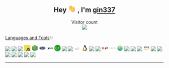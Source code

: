 


<h2 align="center">Hey <img src="hi.gif" width="25"> , I'm <a href="https://gin337.github.io/profile/">gin337</a></h2>
<p align="center"> 
  Visitor count<br>
  <img src="https://profile-counter.glitch.me/gin337/count.svg" />
  
  <p align="center"> 
    
  <a  href="gin1.xyz">Languages and Tools<a/>✨<br>
 
[<code><img height="20" src="https://upload.wikimedia.org/wikipedia/commons/6/61/HTML5_logo_and_wordmark.svg"></code>](https://de.wikipedia.org/wiki/HTML5)
[<code><img height="20" src="https://upload.wikimedia.org/wikipedia/commons/d/d5/CSS3_logo_and_wordmark.svg"></code>](https://de.wikipedia.org/wiki/Cascading_Style_Sheets)
[<code><img height="20" src="https://upload.wikimedia.org/wikipedia/commons/9/96/Sass_Logo_Color.svg"></code>](https://de.wikipedia.org/wiki/Sass_(Stylesheet-Sprache))
[<code><img height="20" src="https://raw.githubusercontent.com/github/explore/80688e429a7d4ef2fca1e82350fe8e3517d3494d/topics/javascript/javascript.png"></code>](https://www.javascript.com/)
[<code><img height="20" src="https://raw.githubusercontent.com/github/explore/80688e429a7d4ef2fca1e82350fe8e3517d3494d/topics/nodejs/nodejs.png"></code>](https://nodejs.org/)
[<code><img height="20" src="https://raw.githubusercontent.com/github/explore/80688e429a7d4ef2fca1e82350fe8e3517d3494d/topics/php/php.png"></code>](https://www.php.net/)
 [<code><img height="20" src="https://raw.githubusercontent.com/github/explore/80688e429a7d4ef2fca1e82350fe8e3517d3494d/topics/bash/bash.png"></code>](https://www.gnu.org/software/bash/)
[<code><img height="20" src="https://raw.githubusercontent.com/github/explore/80688e429a7d4ef2fca1e82350fe8e3517d3494d/topics/csharp/csharp.png"></code>](https://docs.microsoft.com/en-us/dotnet/csharp/)
[<code><img height="20" src="https://cdn.iconscout.com/icon/free/png-256/nginx-3521604-2945048.png"></code>](https://www.nginx.com/)
[<code><img height="20" src="https://upload.wikimedia.org/wikipedia/commons/thumb/1/10/Apache_HTTP_server_logo_%282019-present%29.svg/1200px-Apache_HTTP_server_logo_%282019-present%29.svg.png"></code>](https://httpd.apache.org/)
[<code><img height="20" src="https://raw.githubusercontent.com/github/explore/80688e429a7d4ef2fca1e82350fe8e3517d3494d/topics/mysql/mysql.png"></code>](https://www.mysql.com/)
[<code><img height="20" src="https://raw.githubusercontent.com/github/explore/80688e429a7d4ef2fca1e82350fe8e3517d3494d/topics/linux/linux.png"></code>](https://www.linux.org/)
[<code><img height="20" src="https://upload.wikimedia.org/wikipedia/commons/thumb/4/4a/Debian-OpenLogo.svg/800px-Debian-OpenLogo.svg.png"></code>](https://www.debian.org/)
[<code><img height="20" src="https://cdn-icons-png.flaticon.com/512/5969/5969039.png"></code>](https://www.centos.org/)
[<code><img height="20" src="https://raw.githubusercontent.com/github/explore/80688e429a7d4ef2fca1e82350fe8e3517d3494d/topics/git/git.png"></code>](https://github.com/)
[<code><img height="20" src="https://raw.githubusercontent.com/github/explore/80688e429a7d4ef2fca1e82350fe8e3517d3494d/topics/express/express.png"></code>](https://expressjs.com/)
[<code><img height="20" src="https://raw.githubusercontent.com/github/explore/80688e429a7d4ef2fca1e82350fe8e3517d3494d/topics/atom/atom.png"></code>](https://atom.io/)
[<code><img height="20" src="https://code.visualstudio.com/assets/favicon.ico"></code>](https://code.visualstudio.com/)
[<code><img height="22" src="https://img.icons8.com/fluency/344/visual-studio.png"></code>](https://visualstudio.microsoft.com/de/)
[<code><img height="20" src="https://img.icons8.com/color/344/webstorm.png"></code>](https://www.jetbrains.com/de-de/webstorm/)
[<code><img height="20" src="https://raw.githubusercontent.com/github/explore/80688e429a7d4ef2fca1e82350fe8e3517d3494d/topics/aws/aws.png"></code>](https://aws.amazon.com/)
[<code><img height="20" src="https://camo.githubusercontent.com/92ec9eb7eeab7db4f5919e3205918918c42e6772562afb4112a2909c1aaaa875/68747470733a2f2f6173736574732e76657263656c2e636f6d2f696d6167652f75706c6f61642f76313630373535343338352f7265706f7369746f726965732f6e6578742d6a732f6e6578742d6c6f676f2e706e67"></code>](https://nextjs.org/)
[<code><img height="20" src="https://upload.wikimedia.org/wikipedia/commons/a/a7/React-icon.svg"></code>](https://reactjs.org/)
[<code><img height="20" src="https://upload.wikimedia.org/wikipedia/commons/a/a7/React-icon.svg"></code>](https://reactnative.dev/)
[<code><img height="20" src="https://mobaxterm.mobatek.net/img/moba/xterm_logo.png"></code>](https://mobaxterm.mobatek.net/)
[<code><img height="20" src="https://cdn-icons-png.flaticon.com/512/873/873107.png"></code>](https://azure.microsoft.com/)
[<code><img height="20" src="https://cdn-icons-png.flaticon.com/512/5969/5969059.png"></code>](https://www.docker.com/)
[<code><img height="20" src="https://cdn-icons.flaticon.com/png/512/5627/premium/5627123.png?token=exp=1654742912~hmac=766f65ab29f85439c652912349401e79"></code>](https://www.vmware.com/)


</p>


-----

